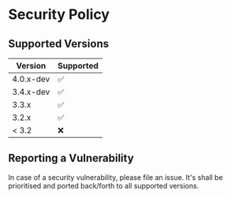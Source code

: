 # Security Policy

## Supported Versions

| Version     | Supported          |
| ----------- | ------------------ |
| 4.0.x-dev   | :white_check_mark: |
| 3.4.x-dev   | :white_check_mark: |
| 3.3.x       | :white_check_mark: |
| 3.2.x       | :white_check_mark: |
| < 3.2       | :x:                |

## Reporting a Vulnerability

In case of a security vulnerability, please file an issue. It's shall be
prioritised and ported back/forth to all supported versions.

